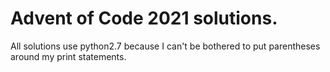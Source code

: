 # Advent of Code 2021 solutions.

All solutions use python2.7 because I can't be bothered to put parentheses around my print statements.

